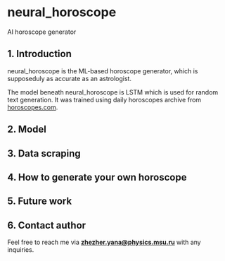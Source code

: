 # neural_horoscope
AI horoscope generator

## 1. Introduction

neural_horoscope is the ML-based horoscope generator, which is supposeduly as accurate as an astrologist.

The model beneath neural_horoscope is LSTM which is used for random text generation. It was trained using daily horoscopes archive from [horoscopes.com](https://www.horoscope.com/us/index.aspx).

## 2. Model

## 3. Data scraping

## 4. How to generate your own horoscope

## 5. Future work

## 6. Contact author

Feel free to reach me via **zhezher.yana@physics.msu.ru** with any inquiries.
